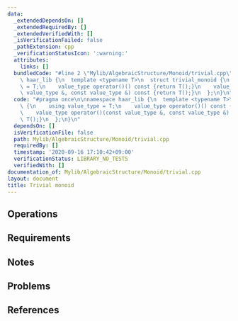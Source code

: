 ```yaml
---
data:
  _extendedDependsOn: []
  _extendedRequiredBy: []
  _extendedVerifiedWith: []
  _isVerificationFailed: false
  _pathExtension: cpp
  _verificationStatusIcon: ':warning:'
  attributes:
    links: []
  bundledCode: "#line 2 \"Mylib/AlgebraicStructure/Monoid/trivial.cpp\"\n\nnamespace\
    \ haar_lib {\n  template <typename T>\n  struct trivial_monoid {\n    using value_type\
    \ = T;\n    value_type operator()() const {return T();}\n    value_type operator()(const\
    \ value_type &, const value_type &) const {return T();}\n  };\n}\n"
  code: "#pragma once\n\nnamespace haar_lib {\n  template <typename T>\n  struct trivial_monoid\
    \ {\n    using value_type = T;\n    value_type operator()() const {return T();}\n\
    \    value_type operator()(const value_type &, const value_type &) const {return\
    \ T();}\n  };\n}\n"
  dependsOn: []
  isVerificationFile: false
  path: Mylib/AlgebraicStructure/Monoid/trivial.cpp
  requiredBy: []
  timestamp: '2020-09-16 17:10:42+09:00'
  verificationStatus: LIBRARY_NO_TESTS
  verifiedWith: []
documentation_of: Mylib/AlgebraicStructure/Monoid/trivial.cpp
layout: document
title: Trivial monoid
---
```


## Operations

## Requirements

## Notes

## Problems

## References
